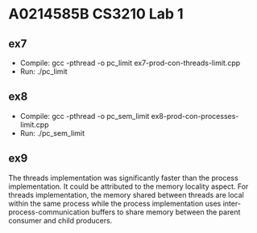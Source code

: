 # A0214585B CS3210 Lab 1

## ex7

 * Compile: gcc -pthread -o pc_limit ex7-prod-con-threads-limit.cpp
 * Run: ./pc_limit
 
 ## ex8
 
  * Compile: gcc -pthread -o pc_sem_limit ex8-prod-con-processes-limit.cpp
  * Run: ./pc_sem_limit
  
  
  ## ex9
  
  The threads implementation was significantly faster than the process implementation.
  It could be attributed to the memory locality aspect. For threads implementation, the memory
  shared between threads are local within the same process while the process implementation 
  uses inter-process-communication buffers to share memory between the parent consumer and child
  producers. 
  
  